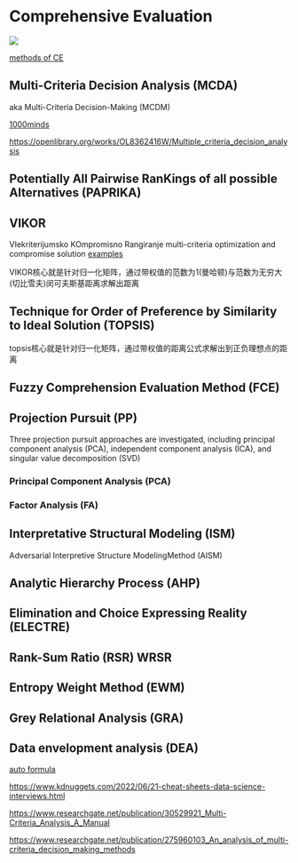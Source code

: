 # Comprehensive Evaluation

![](https://picx.zhimg.com/80/v2-49852ba3fe5dd36d32800b729a5ca773_1440w.webp?source=1def8aca)

[methods of CE](https://link.springer.com/chapter/10.1007/978-981-15-8582-1_20)

## Multi-Criteria Decision Analysis (MCDA)

aka Multi-Criteria Decision-Making (MCDM)

[1000minds](https://www.1000minds.com/decision-making/what-is-mcdm-mcda)

https://openlibrary.org/works/OL8362416W/Multiple_criteria_decision_analysis

## Potentially All Pairwise RanKings of all possible Alternatives (PAPRIKA)

## VIKOR

VIekriterijumsko KOmpromisno Rangiranje
multi-criteria optimization and compromise solution
[examples](https://www.sciencedirect.com/topics/computer-science/vikor)

VIKOR核心就是针对归一化矩阵，通过带权值的范数为1(曼哈顿)与范数为无穷大(切比雪夫)闵可夫斯基距离求解出距离

## Technique for Order of Preference by Similarity to Ideal Solution (TOPSIS)

topsis核心就是针对归一化矩阵，通过带权值的距离公式求解出到正负理想点的距离

## Fuzzy Comprehension Evaluation Method (FCE)

## Projection Pursuit (PP)

Three projection pursuit approaches are investigated, including principal component analysis (PCA), independent component analysis (ICA), and singular value decomposition (SVD)

### Principal Component Analysis (PCA)

### Factor Analysis (FA)

## Interpretative Structural Modeling (ISM)

Adversarial Interpretive Structure ModelingMethod (AISM)

## Analytic Hierarchy Process (AHP)

## Elimination and Choice Expressing Reality (ELECTRE)

## Rank-Sum Ratio (RSR) WRSR

## Entropy Weight Method (EWM)

## Grey Relational Analysis (GRA)

## Data envelopment analysis (DEA)

[auto formula](https://www.huaxuejia.cn/ism/CE-SAISM/vikor_aism.php)

https://www.kdnuggets.com/2022/06/21-cheat-sheets-data-science-interviews.html

https://www.researchgate.net/publication/30529921_Multi-Criteria_Analysis_A_Manual

https://www.researchgate.net/publication/275960103_An_analysis_of_multi-criteria_decision_making_methods

